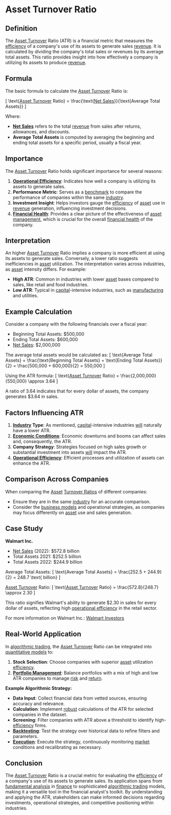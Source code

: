 # Asset Turnover Ratio

## Definition
The [Asset Turnover](../a/asset_turnover.md) Ratio (ATR) is a financial metric that measures the [efficiency](../e/efficiency.md) of a company's use of its assets to generate sales [revenue](../r/revenue.md). It is calculated by dividing the company's total sales or revenues by its average total assets. This ratio provides insight into how effectively a company is utilizing its assets to produce [revenue](../r/revenue.md).

## Formula
The basic formula to calculate the [Asset Turnover](../a/asset_turnover.md) Ratio is:

\[
\text{[Asset Turnover](../a/asset_turnover.md) Ratio} = \frac{\text{[Net Sales](../n/net_sales.md)}}{\text{Average Total Assets}}
\]

Where:
- **[Net Sales](../n/net_sales.md)** refers to the total [revenue](../r/revenue.md) from sales after returns, allowances, and discounts.
- **Average Total Assets** is computed by averaging the beginning and ending total assets for a specific period, usually a fiscal year.

## Importance
The [Asset Turnover](../a/asset_turnover.md) Ratio holds significant importance for several reasons:
1. **[Operational Efficiency](../o/operational_efficiency_in_trading.md)**: Indicates how well a company is utilizing its assets to generate sales.
2. **Performance Metric**: Serves as a [benchmark](../b/benchmark.md) to compare the performance of companies within the same [industry](../i/industry.md).
3. **Investment Insight**: Helps investors gauge the [efficiency](../e/efficiency.md) of [asset](../a/asset.md) use in [revenue](../r/revenue.md) generation, influencing investment decisions.
4. **[Financial Health](../f/financial_health.md)**: Provides a clear picture of the effectiveness of [asset management](../a/asset_management.md), which is crucial for the overall [financial health](../f/financial_health.md) of the company.

## Interpretation
An higher [Asset Turnover](../a/asset_turnover.md) Ratio implies a company is more efficient at using its assets to generate sales. Conversely, a lower ratio suggests inefficiencies in [asset](../a/asset.md) utilization. The interpretation varies across industries, as [asset](../a/asset.md) intensity differs. For example:
- **High ATR**: Common in industries with lower [asset](../a/asset.md) bases compared to sales, like retail and food industries.
- **Low ATR**: Typical in [capital](../c/capital.md)-intensive industries, such as [manufacturing](../m/manufacturing.md) and utilities.

## Example Calculation 
Consider a company with the following financials over a fiscal year:
- Beginning Total Assets: $500,000
- Ending Total Assets: $600,000
- [Net Sales](../n/net_sales.md): $2,000,000

The average total assets would be calculated as:
\[
\text{Average Total Assets} = \frac{\text{Beginning Total Assets} + \text{Ending Total Assets}}{2} = \frac{500,000 + 600,000}{2} = 550,000
\]

Using the ATR formula:
\[
\text{[Asset Turnover](../a/asset_turnover.md) Ratio} = \frac{2,000,000}{550,000} \approx 3.64
\]

A ratio of 3.64 indicates that for every dollar of assets, the company generates $3.64 in sales.

## Factors Influencing ATR
1. **[Industry](../i/industry.md) Type**: As mentioned, [capital](../c/capital.md)-intensive industries [will](../w/will.md) naturally have a lower ATR.
2. **[Economic Conditions](../e/economic_conditions.md)**: Economic downturns and booms can affect sales and, consequently, the ATR.
3. **Company Strategy**: Strategies focused on high sales growth or substantial investment into assets [will](../w/will.md) impact the ATR.
4. **[Operational Efficiency](../o/operational_efficiency_in_trading.md)**: Efficient processes and utilization of assets can enhance the ATR.

## Comparison Across Companies
When comparing the [Asset](../a/asset.md) [Turnover Ratios](../t/turnover_ratios.md) of different companies:
- Ensure they are in the same [industry](../i/industry.md) for an accurate comparison.
- Consider the [business models](../b/business_models.md) and operational strategies, as companies may focus differently on [asset](../a/asset.md) use and sales generation.

## Case Study
**Walmart Inc.**
- [Net Sales](../n/net_sales.md) (2022): $572.8 billion
- Total Assets 2021: $252.5 billion
- Total Assets 2022: $244.9 billion

Average Total Assets:
\[
\text{Average Total Assets} = \frac{252.5 + 244.9}{2} = 248.7 \text{ billion}
\]

[Asset Turnover](../a/asset_turnover.md) Ratio:
\[
\text{[Asset Turnover](../a/asset_turnover.md) Ratio} = \frac{572.8}{248.7} \approx 2.30
\]

This ratio signifies Walmart's ability to generate $2.30 in sales for every dollar of assets, reflecting high [operational efficiency](../o/operational_efficiency_in_trading.md) in the retail sector.

For more information on Walmart Inc.: [Walmart Investors](https://corporate.walmart.com/investors/)

## Real-World Application
In [algorithmic trading](../a/accountability.md), the [Asset Turnover](../a/asset_turnover.md) Ratio can be integrated into [quantitative models](../q/quantitative_models.md) to:
1. **Stock Selection**: Choose companies with superior [asset](../a/asset.md) utilization [efficiency](../e/efficiency.md).
2. **[Portfolio Management](../p/par.md)**: Balance portfolios with a mix of high and low ATR companies to manage [risk](../r/risk.md) and [return](../r/return.md).

**Example Algorithmic Strategy:**
- **Data Input**: Collect financial data from vetted sources, ensuring accuracy and relevance.
- **Calculation**: Implement [robust](../r/robust.md) calculations of the ATR for selected companies in the dataset.
- **Screening**: Filter companies with ATR above a threshold to identify high-[efficiency](../e/efficiency.md) firms.
- **[Backtesting](../b/backtesting.md)**: Test the strategy over historical data to refine filters and parameters.
- **[Execution](../e/execution.md)**: Execute the strategy, continuously monitoring [market](../m/market.md) conditions and recalibrating as necessary.

## Conclusion
The [Asset Turnover](../a/asset_turnover.md) Ratio is a crucial metric for evaluating the [efficiency](../e/efficiency.md) of a company's use of its assets to generate sales. Its application spans from [fundamental analysis](../f/fundamental_analysis.md) in [finance](../f/finance.md) to sophisticated [algorithmic trading](../a/accountability.md) models, making it a versatile tool in the financial analyst's toolkit. By understanding and applying the ATR, stakeholders can make informed decisions regarding investments, operational strategies, and competitive positioning within industries.